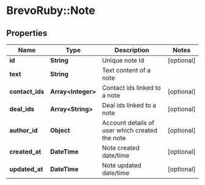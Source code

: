 # BrevoRuby::Note

## Properties
Name | Type | Description | Notes
------------ | ------------- | ------------- | -------------
**id** | **String** | Unique note Id | [optional] 
**text** | **String** | Text content of a note | 
**contact_ids** | **Array&lt;Integer&gt;** | Contact ids linked to a note | [optional] 
**deal_ids** | **Array&lt;String&gt;** | Deal ids linked to a note | [optional] 
**author_id** | **Object** | Account details of user which created the note | [optional] 
**created_at** | **DateTime** | Note created date/time | [optional] 
**updated_at** | **DateTime** | Note updated date/time | [optional] 


